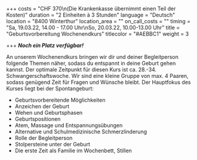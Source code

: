 +++
costs = "CHF 370\n(Die Krankenkasse übernimmt einen Teil der Kosten)"
duration = "2 Einheiten à 3 Stunden"
language = "Deutsch"
location = "8400 Winterthur"
location_area = ""
on_call_costs = ""
timing = "Sa, 19.03.22, 14.00 - 17.00 Uhr\nSo, 20.03.22, 10.00-13.00 Uhr"
title = "Geburtsvorbereitung Wochenendkurs"
titlecolor = "#AEBBC1"
weight = 3

+++
**_Noch ein Platz verfügbar!_**

An unserem Wochenendkurs bringen wir dir und deiner Begleitperson folgende Themen näher, sodass du entspannt in deine Geburt gehen kannst. Der optimale Zeitpunkt für diesen Kurs ist ca. 28.-34. Schwangerschaftswoche. Wir sind eine kleine Gruppe von max. 4 Paaren, sodass genügend Zeit für Fragen und Wünsche bleibt. Der Hauptfokus des Kurses liegt bei der Spontangeburt:

* Geburtsvorbereitende Möglichkeiten
* Anzeichen der Geburt
* Wehen und Geburtsphasen
* Geburtspositionen
* Atem, Massage und Entspannungsübungen
* Alternative und Schulmedizinische Schmerzlinderung
* Rolle der Begleitperson
* Stolpersteine unter der Geburt
* Die erste Zeit als Familie im Wochenbett, Stillen